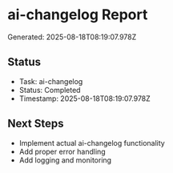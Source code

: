 # ai-changelog Report

Generated: 2025-08-18T08:19:07.978Z

## Status
- Task: ai-changelog
- Status: Completed
- Timestamp: 2025-08-18T08:19:07.978Z

## Next Steps
- Implement actual ai-changelog functionality
- Add proper error handling
- Add logging and monitoring
